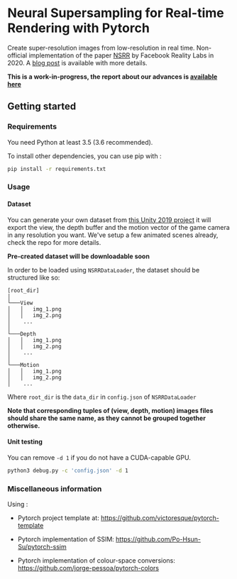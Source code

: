 # Neural Supersampling for Real-time Rendering with Pytorch

Create super-resolution images from low-resolution in real time. Non-official implementation of the paper [NSRR](https://research.fb.com/wp-content/uploads/2020/06/Neural-Supersampling-for-Real-time-Rendering.pdf) by Facebook Reality Labs in 2020. A [blog post](https://research.fb.com/blog/2020/07/introducing-neural-supersampling-for-real-time-rendering/) is available with more details.

**This is a work-in-progress, the report about our advances is [available here](doc/report-v1.pdf)**

## Getting started

### Requirements

You need Python at least 3.5 (3.6 recommended).

To install other dependencies, you can use pip with :

```bash
pip install -r requirements.txt
```

### Usage

#### Dataset

You can generate your own dataset from [this Unity 2019 project](https://gitlab.com/piptouque/unity_ml_dataset) it will export the view, the depth buffer and the motion vector of the game camera in any resolution you want. We've setup a few animated scenes already, check the repo for more details.

**Pre-created dataset will be downloadable soon**

In order to be loaded using `NSRRDataLoader`, the dataset should be structured like so:

```
[root_dir]
│
└───View
│   │   img_1.png
│   │   img_2.png
│    ...
│   
└───Depth
│   │   img_1.png
│   │   img_2.png
│    ...
│   
└───Motion
│   │   img_1.png
│   │   img_2.png
│    ...
```

Where `root_dir` is the `data_dir` in `config.json` of `NSRRDataLoader`

**Note that corresponding tuples of (view, depth, motion) images files should share the same name, as they cannot be grouped together otherwise.**

#### Unit testing

You can remove `-d 1` if you do not have a CUDA-capable GPU.

```bash
python3 debug.py -c 'config.json' -d 1
```

### Miscellaneous information

Using :

* Pytorch project template at:
  https://github.com/victoresque/pytorch-template

* Pytorch implementation of SSIM:
  https://github.com/Po-Hsun-Su/pytorch-ssim

* Pytorch implementation of colour-space conversions:
  https://github.com/jorge-pessoa/pytorch-colors
